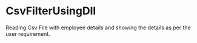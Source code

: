 # CsvFilterUsingDll
Reading Csv File with employee details and showing the details as per the user requirement.
